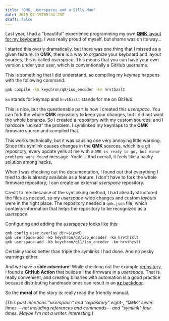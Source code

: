 ```yaml
---
title: "QMK, Userspaces and a Silly Man"
date: 2025-04-19T05:34:28Z
draft: false
---
```


Last year, I had a "beautiful" experience programming my own [**QMK** layout for my keyboards](/posts/create-custom-keyboard-layout-with-qmk-for-no-reason/). I was really proud of myself, but shame was on its way...

<!--more-->

I started this overly dramatically, but there was one thing that I missed as a given feature. In **QMK**, there is a way to organize your keyboard and layout sources, this is called _userspace_. This means that you can have your own version under your user, which is conventionally a GitHub username.

This is something that I did understand, so compiling my keymap happens with the following command:

```bash
qmk compile -kb keychron/q8/iso_encoder -km hrvthzslt
```

`km` stands for keymap and `hrvthzslt` stands for me on GitHub.

This is nice, but the questionable part is how I created this _userspace_. You can fork the whole **QMK** repository to keep your changes, but I did not want the whole bonanza. So I created a repository with my custom sources, and I hardcore _"unixed"_ the problem. I symlinked my keymaps to the **QMK** firmware source and compiled that.

This works technically, but it was causing one very annoying little warning. Since this symlink causes changes in the **QMK** sources, which is a git repository, every update yells at me with a `QMK is ready to go, but minor problems were found` message. Yuck! ...And overall, it feels like a hacky solution among hacks.

When I was checking out the documentation, I found out that everything I tried to do is already available as a feature. I don't have to fork the whole firmware repository, I can create an external _userspace_ repository.

Credit to me: because of the symlinking method, I had already structured the files as needed, so my _userspace_-wide changes and custom _layouts_ were in the right place. The repository needed a `qmk.json` file, which contains information that helps the repository to be recognized as a _userspace_.

Configuring and adding the _userspaces_ looks like this:

```shell
qmk config user.overlay_dir=$(pwd)
qmk userspace-add -kb keychron/q8/iso_encoder -km hrvthzslt
qmk userspace-add -kb keychron/q11/iso_encoder -km hrvthzslt
```

Certainly looks better than triple the symlinks I had done. And no pesky warnings either.

And we have a **side adventure**! While checking out the example [repository](https://github.com/qmk/qmk_userspace), I found a **GitHub Action** that builds all the firmware in a _userspace_. That is really convenient, and creating binaries with automation is a good practice because distributing handmade ones can result in an [**xz** backdoor](https://en.wikipedia.org/wiki/XZ_Utils_backdoor).

So the **moral** of the story is: really read the friendly manual.

_(This post mentions "userspace" and "repository" eight-, "QMK" seven times —not including references and commands— and "symlink" four times. Maybe I'm not a writer. Interesting.)_
